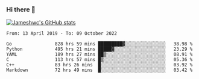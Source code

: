 ### Hi there 👋

[![Jameshwc's GitHub stats](https://github-readme-stats.vercel.app/api?username=jameshwc)](https://github.com/anuraghazra/github-readme-stats)

<!--START_SECTION:waka-->

```text
From: 13 April 2019 - To: 09 October 2022

Go                828 hrs 59 mins █████████▓░░░░░░░░░░░░░░░   38.98 %
Python            495 hrs 21 mins █████▓░░░░░░░░░░░░░░░░░░░   23.29 %
YAML              189 hrs 27 mins ██▒░░░░░░░░░░░░░░░░░░░░░░   08.91 %
C                 113 hrs 57 mins █▒░░░░░░░░░░░░░░░░░░░░░░░   05.36 %
C++               83 hrs 26 mins  █░░░░░░░░░░░░░░░░░░░░░░░░   03.92 %
Markdown          72 hrs 49 mins  █░░░░░░░░░░░░░░░░░░░░░░░░   03.42 %
```

<!--END_SECTION:waka-->